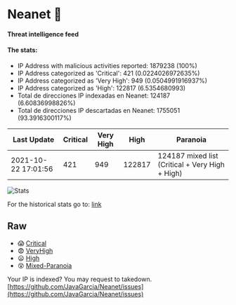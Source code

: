 # Neanet :hocho:
#### Threat intelligence feed
#### The stats:

- IP Address with malicious activities reported: 1879238 (100%)
- IP Address categorized as 'Critical':  421 (0.0224026972635%)
- IP Address categorized as 'Very High':  949 (0.0504991916937%)
- IP Address categorized as 'High':  122817 (6.5354680993)
- Total de direcciones IP indexadas en Neanet:  124187 (6.60836998826%)
- Total de direcciones IP descartadas en Neanet:  1755051 (93.3916300117%)

| Last Update | Critical | Very High | High | Paranoia |
| --- | --- | --- | --- | --- |
| 2021-10-22 17:01:56 | 421 | 949 | 122817 | 124187 mixed list (Critical + Very High + High)|

![Stats](https://docs.google.com/spreadsheets/d/e/2PACX-1vSnaNMIXVabIpDJjufMlzH7poXnshF3mgd8Is1g9ytUEzVsP5my4Trn8f-xkoLLQ38xpL3HtmUexLo6/pubchart?oid=501124687&format=image)

For the historical stats go to: [link](/stats.csv)
## Raw
- :scream: [Critical](https://raw.githubusercontent.com/JavaGarcia/Neanet/master/blacklists/neanet_critical.txt)
- :fearful: [VeryHigh](https://raw.githubusercontent.com/JavaGarcia/Neanet/master/blacklists/neanet_veryHigh.txtt)
- :frowning: [High](https://raw.githubusercontent.com/JavaGarcia/Neanet/master/blacklists/neanet_high.txt)
- :dizzy_face: [Mixed-Paranoia](https://raw.githubusercontent.com/JavaGarcia/Neanet/master/blacklists/neanet_all.txt)


Your IP is indexed? You may request to takedown. [https://github.com/JavaGarcia/Neanet/issues](https://github.com/JavaGarcia/Neanet/issues)
















































































































































































































































































































































































































































































































































































































































































































































































































































































































































































































































































































































































































































































































































































































































































































































































































































































































































































































































































































































































































































































































































































































































































































































































































































































































































































































































































































































































































































































































































































































































































































































































































































































































































































































































































































































































































































































































































































































































































































































































































































































































































































































































































































































































































































































































































































































































































































































































































































































































































































































































































































































































































































































































































































































































































































































































































































































































































































































































































































































































































































































































































































































































































































































































































































































































































































































































































































































































































































































































































































































































































































































































































































































































































































































































































































































































































































































































































































































































































































































































































































































































































































































































































































































































































































































































































































































































































































































































































































































































































































































































































































































































































































































































































































































































































































































































































































































































































































































